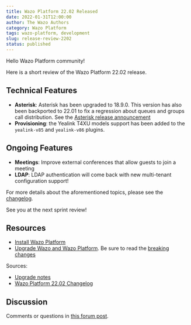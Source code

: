 ```yaml
---
title: Wazo Platform 22.02 Released
date: 2022-01-31T12:00:00
author: The Wazo Authors
category: Wazo Platform
tags: wazo-platform, development
slug: release-review-2202
status: published
---
```


Hello Wazo Platform community!

Here is a short review of the Wazo Platform 22.02 release.

## Technical Features

- **Asterisk**: Asterisk has been upgraded to 18.9.0. This version has also been backported to 22.01
  to fix a regression about queues and groups call distribution. See the [Asterisk release
announcement](https://www.asterisk.org/asterisk-news/asterisk-18-9-0-now-available/)
- **Provisioning**: the Yealink T4XU models support has been added to the `yealink-v85` and `yealink-v86`
  plugins.

## Ongoing Features

- **Meetings**: Improve external conferences that allow guests to join a meeting
- **LDAP**: LDAP authentication will come back with new multi-tenant configuration support!

For more details about the aforementioned topics, please see the
[changelog](https://wazo-dev.atlassian.net/issues/?jql=project%3DWAZO%20AND%20fixVersion%3D22.02).

See you at the next sprint review!

## Resources

- [Install Wazo Platform](/use-cases)
- [Upgrade Wazo and Wazo Platform](/uc-doc/upgrade/). Be sure to read the
  [breaking changes](/uc-doc/upgrade/upgrade_notes#22-02)

Sources:

- [Upgrade notes](/uc-doc/upgrade/upgrade_notes#22-02)
- [Wazo Platform 22.02 Changelog](https://wazo-dev.atlassian.net/issues/?jql=project%3DWAZO%20AND%20fixVersion%3D22.02)

## Discussion

Comments or questions in
[this forum post](https://wazo-platform.discourse.group/t/blog-wazo-platform-22-02-released).
